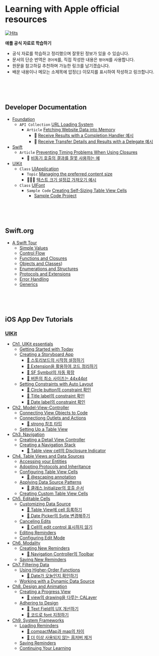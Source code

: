 # Learning with Apple official resources

[![Hits](https://hits.seeyoufarm.com/api/count/incr/badge.svg?url=https%3A%2F%2Fgithub.com%2FKyungminLeeDev%2Flearning-with-apple-official-resources&count_bg=%2379C83D&title_bg=%23555555&icon=&icon_color=%23E7E7E7&title=hits&edge_flat=false)](https://hits.seeyoufarm.com)

**애플 공식 자료로 학습하기**

- 공식 자료를 학습하고 정리했으며 잘못된 정보가 있을 수 있습니다.
- 문서의 단순 번역은 `경어체`를, 직접 작성한 내용은 `평어체`를 사용합니다.
- 원문을 참고하길 추천하며 가능한 링크를 남기겠습니다.
- 배운 내용이나 메모는 소제목에 압정(`📌`) 이모지를 표시하여 작성하고 링크합니다.

<br><br><br>         



## Developer Documentation

- [Foundation](./documentation/foundation/foundation.md)
    - `API Collection` [URL Loading System](./documentation/foundation/url_loading_system/url_loading_system.md)
        - `Article` [Fetching Website Data into Memory](./documentation/foundation/url_loading_system/fetching_website_data_into_memory/fetching_website_data_into_memory.md)
            - 📌 [Receive Results with a Completion Handler 예시](./documentation/foundation/url_loading_system/fetching_website_data_into_memory/fetching_website_data_into_memory.md#-receive-results-with-a-completion-handler-예시)
            - 📌 [Receive Transfer Details and Results with a Delegate 예시](./documentation/foundation/url_loading_system/fetching_website_data_into_memory/fetching_website_data_into_memory.md#-receive-transfer-details-and-results-with-a-delegate-예시)
- [Swift](./documentation/swift/swift.md)
    - `Article` [Preventing Timing Problems When Using Closures](./documentation/swift/preventing-timing-problems-when-using-closures.md) 
        - 📌 [비동기 호출의 결과를 잘못 사용하는 예](./documentation/swift/preventing-timing-problems-when-using-closures.md#-비동기-호출의-결과를-잘못-사용하는-예)
- [UIKit](./documentation/uikit/uikit.md)
    - `Class` [UIApplication](./documentation/uikit/uiapplication/uiapplication.md)
        - `Topic` [Managing the preferred content size](./documentation/uikit/uiapplication/Managing-the-preferred-content-size.md)
        - 🧑🏻‍💻 [텍스트 크기 설정값 가져오기 예시](./documentation/uikit/uiapplication/Getting-the-Font-Sizing-Preference-Example.md)
    - `Class` [UIFont](./documentation/uikit/uifont/uifont.md)
        - `Sample Code` [Creating Self-Sizing Table View Cells](./documentation/uikit/uifont/creating_self-sizing_table_view_cells.md)
            - [Sample Code Project](./documentation/uikit/uifont/CreatingSelfSizingTableViewCells)

<br><br><br>



## Swift.org

- [A Swift Tour](./swift.org/swift-book/GuidedTour/a-swift-tour-0-first-program.md)
    - [Simple Values](./swift.org/swift-book/GuidedTour/a-swift-tour-1-simple-values.md)
    - [Control Flow](./swift.org/swift-book/GuidedTour/a-swift-tour-2-control-flow.md)
    - [Functions and Closures](./swift.org/swift-book/GuidedTour/a-swift-tour-3-functions-and-closures.md)
    - [Objects and Classes](./swift.org/swift-book/GuidedTour/a-swift-tour-4-objects-and-classes.md))
    - [Enumerations and Structures](./swift.org/swift-book/GuidedTour/a-swift-tour-5-enumerations-and-structures.md)
    - [Protocols and Extensions](./swift.org/swift-book/GuidedTour/a-swift-tour-6-protocols-and-extensions.md)
    - [Error Handling](./swift.org/swift-book/GuidedTour/a-swift-tour-7-error-handling.md)
    - [Generics](./swift.org/swift-book/GuidedTour/a-swift-tour-8-generics.md)

<br><br><br>




## iOS App Dev Tutorials

### [UIKit](./Tutorials/iOS-App-Dev-Tutorials/UIKit/0-0-UIKit.md)

- [Ch1. UIKit essentials](./Tutorials/iOS-App-Dev-Tutorials/UIKit/1-0-UIKit-Essentials.md)
    - [Getting Started with Today](./Tutorials/iOS-App-Dev-Tutorials/UIKit/1-1-Getting-Started-with-Today.md)
    - [Creating a Storyboard App](./Tutorials/iOS-App-Dev-Tutorials/UIKit/1-2-Creating-a-Storyboard-App.md)
        - [📌 스토리보드의 시작점 설정하기](./Tutorials/iOS-App-Dev-Tutorials/UIKit/1-2-Creating-a-Storyboard-App.md#-스토리보드의-시작점-설정하기)
        - [📌 Extension을 활용하여 코드 정리하기](./Tutorials/iOS-App-Dev-Tutorials/UIKit/1-2-Creating-a-Storyboard-App.md#-extension을-활용하여-코드-정리하기)
        - [📌 SF Symbol의 자동 확장](./Tutorials/iOS-App-Dev-Tutorials/UIKit/1-2-Creating-a-Storyboard-App.md#-sf-symbol의-자동-확장)
        - [📌 버튼의 최소 사이즈는 44x44pt](./Tutorials/iOS-App-Dev-Tutorials/UIKit/Tutorial-UIKit-1-UIKit-Essentials.md#-버튼의-최소-사이즈는-44x44pt)
    - [Setting Constraints with Auto Layout](./Tutorials/iOS-App-Dev-Tutorials/UIKit/1-3-Setting-Constraints-with-Auto-Layout.md)
        - [📌 Circle button의 constraint 확인](./Tutorials/iOS-App-Dev-Tutorials/UIKit/1-3-Setting-Constraints-with-Auto-Layout.md#-circle-button의-constraint-확인)
        - [📌 Title label의 constraint 확인](./Tutorials/iOS-App-Dev-Tutorials/UIKit/1-3-Setting-Constraints-with-Auto-Layout.md#-title-label의-constraint-확인)
        - [📌 Date label의 constraint 확인](./Tutorials/iOS-App-Dev-Tutorials/UIKit/1-3-Setting-Constraints-with-Auto-Layout.md#-date-label의-constraint-확인)
- [Ch2. Model-View-Controller](./Tutorials/iOS-App-Dev-Tutorials/UIKit/2-0-Model-View-Controller.md)
    - [Connecting View Objects to Code](./Tutorials/iOS-App-Dev-Tutorials/UIKit/2-1-Connecting-View-Objects-to-Code.md)
    - [Connectiong Outlets and Actions](./Tutorials/iOS-App-Dev-Tutorials/UIKit/2-2-Connectiong-Outlets-and-Actions.md)
        - [📌 strong 참조 타입](./Tutorials/iOS-App-Dev-Tutorials/UIKit/2-2-Connectiong-Outlets-and-Actions.md#-strong-참조-타입)
    - [Setting Up a Table View](./Tutorials/iOS-App-Dev-Tutorials/UIKit/2-3-Setting-Up-a-Table-View.md)
- [Ch3. Navigation](./Tutorials/iOS-App-Dev-Tutorials/UIKit/3-0-Navigation.md)
    - [Creating a Detail View Controller](./Tutorials/iOS-App-Dev-Tutorials/UIKit/3-1-Creating-a-Detail-View-Controller.md)
    - [Creating a Navigation Stack](./Tutorials/iOS-App-Dev-Tutorials/UIKit/3-2-Creating-a-Navigation-Stack.md)
        - [📌 Table view cell의 Disclosure Indicator](./Tutorials/iOS-App-Dev-Tutorials/UIKit/3-2-Creating-a-Navigation-Stack.md#-table-view-cell의-disclosure-indicator)
- [Ch4. Table Views and Data Sources](./Tutorials/iOS-App-Dev-Tutorials/UIKit/4-0-Table-Views-and-Data-Sources.md)
    - [Accessing your Entities](./Tutorials/iOS-App-Dev-Tutorials/UIKit/4-1-Accessing-your-Entities.md)
    - [Adopting Protocols and Inheritance](./Tutorials/iOS-App-Dev-Tutorials/UIKit/4-2-Adopting-Protocols-and-Inheritance.md)
    - [Configuring Table View Cells](./Tutorials/iOS-App-Dev-Tutorials/UIKit/4-3-Configuring-Table-View-Cells.md)
        - [📌 @escaping annotation](./Tutorials/iOS-App-Dev-Tutorials/UIKit/4-3-Configuring-Table-View-Cells.md#-escaping-annotation)
    - [Applying Data Source Patterns](./Tutorials/iOS-App-Dev-Tutorials/UIKit/4-4-Applying-Data-Source-Patterns.md)
        - [📌 클래스 Initializer의 호출 순서](./Tutorials/iOS-App-Dev-Tutorials/UIKit/4-4-Applying-Data-Source-Patterns.md#-클래스-initializer의-호출-순서)
    - [Creating Custom Table View Cells](./Tutorials/iOS-App-Dev-Tutorials/UIKit/4-5-Creating-Custom-Table-View-Cells.md)
- [Ch5. Editable Cells](./Tutorials/iOS-App-Dev-Tutorials/UIKit/5-0-Editable-Cells.md)
    - [Customizing Data Source](./Tutorials/iOS-App-Dev-Tutorials/UIKit/5-1-Customizing-Data-Source.md)
        - [📌 Table View에 cell 등록하기](./Tutorials/iOS-App-Dev-Tutorials/UIKit/5-1-Customizing-Data-Source.md#-table-view에-cell-등록하기)
        - [📌 Date Picker의 Sytle 변경해주기](./Tutorials/iOS-App-Dev-Tutorials/UIKit/5-1-Customizing-Data-Source.md#-date-picker의-sytle-변경해주기)
    - [Canceling Edits](./Tutorials/iOS-App-Dev-Tutorials/UIKit/5-2-Canceling-Edits.md)
        - [📌 Cell의 edit control 표시하지 않기](./Tutorials/iOS-App-Dev-Tutorials/UIKit/5-2-Canceling-Edits.md#-cell의-edit-control-표시하지-않기)
    - [Editing Reminders](./Tutorials/iOS-App-Dev-Tutorials/UIKit/5-3-Editing-Reminders.md)
    - [Configuring Edit Mode](./Tutorials/iOS-App-Dev-Tutorials/UIKit/5-4-Configuring-Edit-Mode.md)
- [Ch6. Modality](./Tutorials/iOS-App-Dev-Tutorials/UIKit/6-0-Modality.md)
    - [Creating New Reminders](./Tutorials/iOS-App-Dev-Tutorials/UIKit/6-1-Creating-New-Reminders.md)
        - [📌 Navigation Controller의 Toolbar](./Tutorials/iOS-App-Dev-Tutorials/UIKit/6-1-Creating-New-Reminders.md#-navigation-controller의-toolbar)
    - [Saving New Reminders](./Tutorials/iOS-App-Dev-Tutorials/UIKit/6-2-Saving-New-Reminders.md)
- [Ch7. Filtering Data](./Tutorials/iOS-App-Dev-Tutorials/UIKit/7-0-Filtering-Data.md)
    - [Using Higher-Order Functions](./Tutorials/iOS-App-Dev-Tutorials/UIKit/7-1-Using-Higher-Order-Functions.md)
        - [📌 Date가 오늘인지 확인하기](./Tutorials/iOS-App-Dev-Tutorials/UIKit/7-1-Using-Higher-Order-Functions.md#-date가-오늘인지-확인하기)
    - [Working with a Dynamic Data Source](./Tutorials/iOS-App-Dev-Tutorials/UIKit/7-2-Working-with-a-Dynamic-Data-Source.md)
- [Ch8. Design and Animation](./Tutorials/iOS-App-Dev-Tutorials/UIKit/8-0-Design-and-Animation.md)
    - [Creating a Progress View](./Tutorials/iOS-App-Dev-Tutorials/UIKit/8-1-Creating-a-Progress-View.md)
        - [📌 view의 drawing을 다루는 CALayer](./Tutorials/iOS-App-Dev-Tutorials/UIKit/8-1-Creating-a-Progress-View.md#-view의-drawing을-다루는-calayer)
    - [Adhering to Design](./Tutorials/iOS-App-Dev-Tutorials/UIKit/8-2-Adhering-to-Design.md)
        - [📌 Text Field의 UX 개선하기](./Tutorials/iOS-App-Dev-Tutorials/UIKit/8-2-Adhering-to-Design.md#-text-field의-ux-개선하기)
        - [📌 코드로 font 지정하기](./Tutorials/iOS-App-Dev-Tutorials/UIKit/8-2-Adhering-to-Design.md#-코드로-font-지정하기)
- [Ch9. System Frameworks](./Tutorials/iOS-App-Dev-Tutorials/UIKit/9-0-System-Frameworks.md)
    - [Loading Reminders](./Tutorials/iOS-App-Dev-Tutorials/UIKit/9-1-Loading-Reminders.md)
        - [📌 compactMap과 map의 차이](./Tutorials/iOS-App-Dev-Tutorials/UIKit/9-1-Loading-Reminders.md#-compactmap과-map의-차이)
        - [📌 더 이상 사용되지 않는 옵저버 제거](./Tutorials/iOS-App-Dev-Tutorials/UIKit/9-1-Loading-Reminders.md#-더-이상-사용되지-않는-옵저버-제거)
    - [Saving Reminders](./Tutorials/iOS-App-Dev-Tutorials/UIKit/9-2-Saving-Reminders.md)
    - [Continuing Your Learning](./Tutorials/iOS-App-Dev-Tutorials/UIKit/9-3-Continuing-Your-Learning.md)
